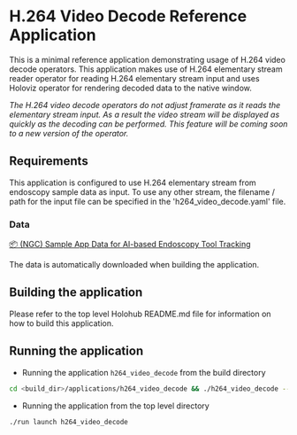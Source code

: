# H.264 Video Decode Reference Application

This is a minimal reference application demonstrating usage of H.264 video
decode operators. This application makes use of H.264 elementary stream reader
operator for reading H.264 elementary stream input and uses Holoviz operator
for rendering decoded data to the native window.

_The H.264 video decode operators do not adjust framerate as it reads the elementary
stream input. As a result the video stream will be displayed as quickly as the decoding can be
performed. This feature will be coming soon to a new version of the operator._

## Requirements

This application is configured to use H.264 elementary stream from endoscopy
sample data as input. To use any other stream, the filename / path for the
input file can be specified in the 'h264_video_decode.yaml' file.

### Data

[📦️ (NGC) Sample App Data for AI-based Endoscopy Tool Tracking](https://catalog.ngc.nvidia.com/orgs/nvidia/teams/clara-holoscan/resources/holoscan_endoscopy_sample_data)

The data is automatically downloaded when building the application.

## Building the application

Please refer to the top level Holohub README.md file for information on how to build this application.

## Running the application

* Running the application `h264_video_decode` from the build directory

```bash
cd <build_dir>/applications/h264_video_decode && ./h264_video_decode --data <HOLOHUB_DATA_DIR>/endoscopy
```

* Running the application from the top level directory

```bash
./run launch h264_video_decode
```

